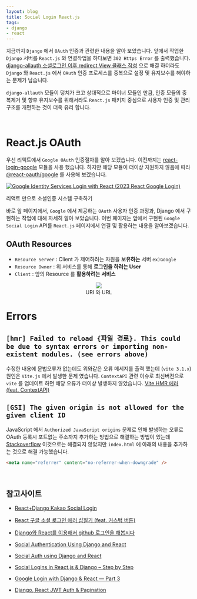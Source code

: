 ```yaml
---
layout: blog
title: Social Login React.js   
tags:
- django
- react
---
```


지금까지 `Django` 에서 `OAuth` 인증과 관련한 내용을 알아 보았습니다. 앞에서 작업한 `Django` 서버를 `React.js` 와 연결작업을 하다보면 `302 Https Error` 를 출력했습니다. [django-allauth 소셜로그인 이후 redirect View 클래스 작성](https://blog.myungseokang.dev/posts/django-allauth-about-redirect/) 으로 해결 하더라도 `Django` 와 `React.js` 에서 `OAuth` 인증 프로세스를 중복으로 설정 및 유지보수를 해야하는 문제가 남습니다.

`django-allauth` 모듈이 덩치가 크고 상대적으로 마이너 모듈인 만큼, 인증 모듈의 중복제거 및 향후 유지보수를 위해서라도 `React.js` 패키지 중심으로 사용자 인증 및 관리구조를 개편하는 것이 더욱 유리 합니다.

<br/>

# React.js OAuth
우선 리액트에서 `Google OAuth` 인증절차를 알아 보겠습니다. 이전까지는 [react-login-google](https://www.npmjs.com/package/react-google-login) 모듈을 사용 했습니다. 하지만 해당 모듈이 더이상 지원하지 않음에 따라 [@react-oauth/google](https://www.npmjs.com/package/@react-oauth/google) 를 사용해 보겠습니다.

[![Google Identity Services Login with React (2023 React Google Login)](https://i.ytimg.com/vi/roxC8SMs7HU/hqdefault.jpg?sqp=-oaymwEcCNACELwBSFXyq4qpAw4IARUAAIhCGAFwAcABBg==&rs=AOn4CLApQMKzT0T78QCQOM44HFitEgHL0g)](https://youtu.be/roxC8SMs7HU)




리액트 만으로 소셜인증 시스템 구축하기

바로 앞 페이지에서, `Google` 에서 제공하는 `OAuth` 사용자 인증 과정과, Django 에서 구현하는 작업에 대해 자세히 알아 보았습니다. 이번 페이지는 앞에서 구현된 `Google Social Login` API를 `React.js` 페이지에서 연결 및 활용하는 내용을 알아보겠습니다.

## **OAuth Resources**
- `Resource Server` : Client 가 제어하려는 자원을 **보유하는** 서버 `ex)Google`
- `Resource Owner` : 위 서비스를 통해 **로그인을 하려는 User**
- `Client` : 앞의 Resource 를 **활용하려는 서비스**

<div style="text-align: center;">
  <figure class="align-center">
    <img src="{{site.baseurl}}/assets/linux/uri-url.jpg">
    <figcaption>URI 와 URL</figcaption>
  </figure>
</div>


# Errors
## `[hmr] Failed to reload {파일 경로}. This could be due to syntax errors or importing non-existent modules. (see errors above)`
수정한 내용에 문법오류가 없는데도 위와같은 오류 메세지를 출력 했는데 (`vite 3.1.x`) 원인은 `Vite.js` 에서 발생한 문제 였습니다. `ContextAPI` 관련 이슈로 최신버젼으로 `vite` 를 업데이트 하면 해당 오류가 더이상 발생하지 않았습니다. [Vite HMR 에러 (feat. ContextAPI)](https://tesseractjh.tistory.com/307)

## `[GSI] The given origin is not allowed for the given client ID`
JavaScript 에서 `Authorized JavaScript origins` 문제로 인해 발생하는 오류로 OAuth 등록시 포트없는 주소까지 추가하는 방법으로 해결하는 방법이 있는데 [Stackoverflow](https://stackoverflow.com/questions/68438293/the-given-origin-is-not-allowed-for-the-given-client-id-gsi) 이것으로는 해결되지 않았지만 `index.html` 에 아래의 내용을 추가하는 것으로 해결 가능했습니다.
```html
<meta name="referrer" content="no-referrer-when-downgrade" />
```


<br/>

## 참고사이트
- [React+Django Kakao Social Login](https://velog.io/@jnano94/ReactDjangoKakao-Social-Login)
- [React 구글 소셜 로그인 에러 삽질기 (feat. 커스텀 버튼)](https://prod.velog.io/@miyoni/google-social-login)

- [Django와 React를 이용해서 github 로그인을 해봅시다](https://heokknkn.tistory.com/54)
- [Social Authentication Using Django and React](https://medium.com/@ronakchitlangya1997/social-authentication-email-using-django-and-react-js-e1cc8456262d)
- [Social Auth using Django and React](https://medium.com/@ronakchitlangya1997/social-authentication-email-using-django-and-react-js-e1cc8456262d)
- [Social Logins in React.js & Django – Step by Step](https://www.geeksforgeeks.org/email-social-logins-in-django-step-by-step-guide/)
- [Google Login with Django & React — Part 3](https://iamashutoshpanda.medium.com/google-login-with-django-react-part-3-6f90674ce829)
- [Django, React JWT Auth & Pagination](https://levelup.gitconnected.com/full-stack-web-tutorial-django-react-js-jwt-auth-rest-bootstrap-pagination-b00ebf7866c1)
